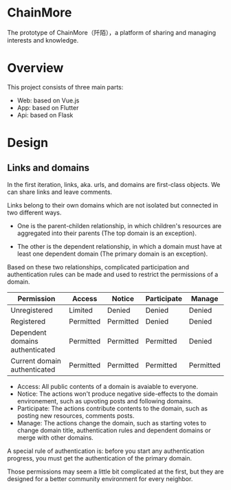 # ChainMore
The prototype of ChainMore（阡陌），a platform of sharing and managing interests and knowledge.

# Overview
This project consists of three main parts:
* Web: based on Vue.js
* App: based on Flutter
* Api: based on Flask

# Design

## Links and domains
In the first iteration, links, aka. urls, and domains are first-class objects. We can share links and leave comments. 

Links belong to their own domains which are not isolated but connected in two different ways. 

* One is the parent-childen relationship, in which children's resources are aggregated into their parents (The top domain is an exception). 

* The other is the dependent relationship, in which a domain must have at least one dependent domain (The primary domain is an exception). 

Based on these two relationships, complicated participation and authentication rules can be made and used to restrict the permissions of a domain. 

| Permission                      | Access    | Notice    | Participate | Manage    |
| ---                             | ---       | ---       | ---         | ---       |
| Unregistered                    | Limited   | Denied    | Denied      | Denied    |
| Registered                      | Permitted | Permitted | Denied      | Denied    |
| Dependent domains authenticated | Permitted | Permitted | Permitted   | Denied    |
| Current domain authenticated    | Permitted | Permitted | Permitted   | Permitted |

* Access: All public contents of a domain is avaiable to everyone.
* Notice: The actions won't produce negative side-effects to the domain environement, such as upvoting posts and following domains.
* Participate: The actions contribute contents to the domain, such as posting new resources, comments posts.
* Manage: The actions change the domain, such as starting votes to change domain title, authentication rules and dependent domains or merge with other domains.

A special rule of authentication is: before you start any authentication progress, you must get the authentication of the primary domain.

Those permissions may seem a little bit complicated at the first, but they are designed for a better community environment for every neighbor.